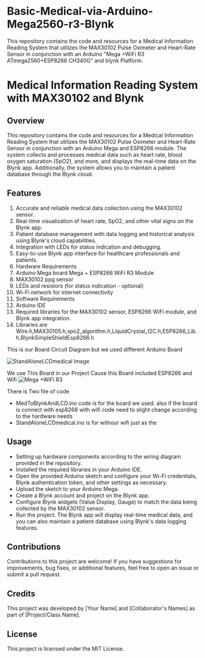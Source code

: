 # Basic-Medical-via-Arduino-Mega2560-r3-Blynk
This repository contains the code and resources for a Medical Information Reading System that utilizes the MAX30102 Pulse Oximeter and Heart-Rate Sensor in conjunction with an Arduino "Mega +WiFi R3 ATmega2560+ESP8266 CH340G" and blynk Platform.

# Medical Information Reading System with MAX30102 and Blynk

## Overview
This repository contains the code and resources for a Medical Information Reading System that utilizes the MAX30102 Pulse Oximeter and Heart-Rate Sensor in conjunction with an Arduino Mega and ESP8266 module. The system collects and processes medical data such as heart rate, blood oxygen saturation (SpO2), and more, and displays the real-time data on the Blynk app. Additionally, the system allows you to maintain a patient database through the Blynk cloud.

## Features
1. Accurate and reliable medical data collection using the MAX30102 sensor.
2. Real-time visualization of heart rate, SpO2, and other vital signs on the Blynk app.
3. Patient database management with data logging and historical analysis using Blynk's cloud capabilities.
4. Integration with LEDs for status indication and debugging.
5. Easy-to-use Blynk app interface for healthcare professionals and patients.
6. Hardware Requirements
7. Arduino Mega board Mega + ESP8266 WiFi R3 Module
9. MAX30102 ppg sensor
10. LEDs and resistors (for status indication - optional)
11. Wi-Fi network for internet connectivity
12. Software Requirements
13. Arduino IDE
14. Required libraries for the MAX30102 sensor, ESP8266 WiFi module, and Blynk app integration.
15. Libraries are Wire.h,MAX30105.h,spo2_algorithm.h,LiquidCrystal_I2C.h,ESP8266_Lib.h,BlynkSimpleShieldEsp8266.h

This is our Board Circuit Diagram but we used different Arduino Board 

![StandAloneLCDmedical Image](https://github.com/saaif44/Basic-Medical-via-Arduino-Mega2560-r3-Blynk/assets/41290426/d52dec39-0772-4728-a902-da0c7900c636)

We use This Board in our Project Cause this Board included ESP8266 and Wifi
![Mega +WiFi R3](https://github.com/saaif44/Basic-Medical-via-Arduino-Mega2560-r3-Blynk/assets/41290426/e02a61f0-104e-49de-9d0f-aa8cd052932b)

There is Two file of code 
- MedToBlynkAndLCD.ino code is for the board we used. also if the board is connect with esp8266 with wifi code need to slight change according to the hardware needs
- StandAloneLCDmedical.ino is for withour wifi just as the   



## Usage
- Setting up hardware components according to the wiring diagram provided in the repository.
- Installed the required libraries in your Arduino IDE.
- Open the provided Arduino sketch and configure your Wi-Fi credentials, Blynk authentication token, and other settings as necessary.
- Upload the sketch to your Arduino Mega.
- Create a Blynk account and project on the Blynk app.
- Configure Blynk widgets (Value Display, Gauge) to match the data being collected by the MAX30102 sensor.
- Run the project. The Blynk app will display real-time medical data, and you can also maintain a patient database using Blynk's data logging features.


## Contributions
Contributions to this project are welcome! If you have suggestions for improvements, bug fixes, or additional features, feel free to open an issue or submit a pull request.

## Credits
This project was developed by [Your Name] and [Collaborator's Names] as part of [Project/Class Name].

## License
This project is licensed under the MIT License.
